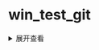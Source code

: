 # win_test_git
<details>
<summary>展开查看</summary>
<pre><code>
System.out.println("Hello to see U!");
</code></pre>
</details>
